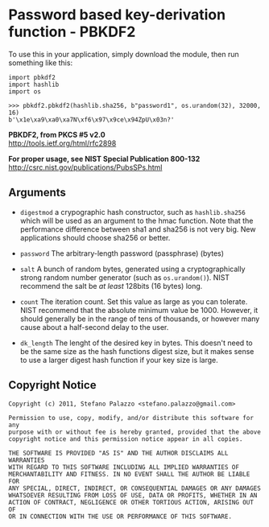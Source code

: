 # Password based key-derivation function - PBKDF2

To use this in your application, simply download the
module, then run something like this:

    import pbkdf2
    import hashlib
    import os

    >>> pbkdf2.pbkdf2(hashlib.sha256, b"password1", os.urandom(32), 32000, 16)
    b'\x1e\xa9\xa0\xa7N\xf6\x97\x9ce\x94ZpU\x03n?'


**PBKDF2, from PKCS #5 v2.0**  
<http://tools.ietf.org/html/rfc2898>

**For proper usage, see NIST Special Publication 800-132**  
<http://csrc.nist.gov/publications/PubsSPs.html>

## Arguments

 - `digestmod`
    a crypographic hash constructor, such as `hashlib.sha256`
    which will be used as an argument to the hmac function.
    Note that the performance difference between sha1 and
    sha256 is not very big. New applications should choose
    sha256 or better.

 - `password`
    The arbitrary-length password (passphrase) (bytes)

 - `salt`
    A bunch of random bytes, generated using a cryptographically
    strong random number generator (such as `os.urandom()`). NIST
    recommend the salt be _at least_ 128bits (16 bytes) long.

 - `count`
    The iteration count. Set this value as large as you can
    tolerate. NIST recommend that the absolute minimum value
    be 1000. However, it should generally be in the range of
    tens of thousands, or however many cause about a half-second
    delay to the user.

 - `dk_length`
    The lenght of the desired key in bytes. This doesn't need
    to be the same size as the hash functions digest size, but
    it makes sense to use a larger digest hash function if your
    key size is large. 

## Copyright Notice

    Copyright (c) 2011, Stefano Palazzo <stefano.palazzo@gmail.com>

    Permission to use, copy, modify, and/or distribute this software for any
    purpose with or without fee is hereby granted, provided that the above
    copyright notice and this permission notice appear in all copies.

    THE SOFTWARE IS PROVIDED "AS IS" AND THE AUTHOR DISCLAIMS ALL WARRANTIES
    WITH REGARD TO THIS SOFTWARE INCLUDING ALL IMPLIED WARRANTIES OF
    MERCHANTABILITY AND FITNESS. IN NO EVENT SHALL THE AUTHOR BE LIABLE FOR
    ANY SPECIAL, DIRECT, INDIRECT, OR CONSEQUENTIAL DAMAGES OR ANY DAMAGES
    WHATSOEVER RESULTING FROM LOSS OF USE, DATA OR PROFITS, WHETHER IN AN
    ACTION OF CONTRACT, NEGLIGENCE OR OTHER TORTIOUS ACTION, ARISING OUT OF
    OR IN CONNECTION WITH THE USE OR PERFORMANCE OF THIS SOFTWARE.
